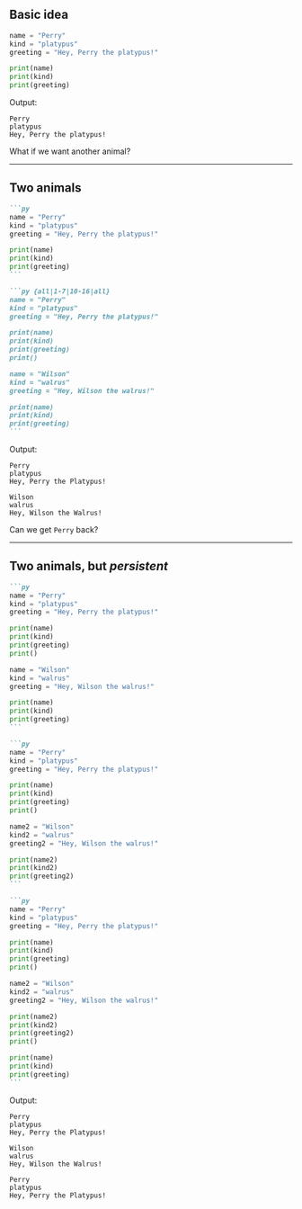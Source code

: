 ## Basic idea

<div class="flex justify-center gap-10">
<div>

```py {all|1-3|5-7|all}
name = "Perry"
kind = "platypus"
greeting = "Hey, Perry the platypus!"

print(name)
print(kind)
print(greeting)
```

</div>

<div>
<v-click>
<div>
Output:

```
Perry
platypus
Hey, Perry the platypus!
```

</div>
</v-click>

<v-click>
What if we want another animal?
</v-click>
</div>
</div>

---

## Two animals

<div class="flex justify-center gap-10">
<div>

````md magic-move
```py
name = "Perry"
kind = "platypus"
greeting = "Hey, Perry the platypus!"

print(name)
print(kind)
print(greeting)
```

```py {all|1-7|10-16|all}
name = "Perry"
kind = "platypus"
greeting = "Hey, Perry the platypus!"

print(name)
print(kind)
print(greeting)
print()

name = "Wilson"
kind = "walrus"
greeting = "Hey, Wilson the walrus!"

print(name)
print(kind)
print(greeting)
```
````

</div>

<div>
<v-click>
<div>
<p>Output:</p>

```
Perry
platypus
Hey, Perry the Platypus!

Wilson
walrus
Hey, Wilson the Walrus!
```

</div>
</v-click>
<v-click>

Can we get `Perry` back?

</v-click>
</div>

</div>

---

## Two animals, but _persistent_

<div class="flex justify-center gap-10">
<div>

````md magic-move
```py
name = "Perry"
kind = "platypus"
greeting = "Hey, Perry the platypus!"

print(name)
print(kind)
print(greeting)
print()

name = "Wilson"
kind = "walrus"
greeting = "Hey, Wilson the walrus!"

print(name)
print(kind)
print(greeting)
```

```py
name = "Perry"
kind = "platypus"
greeting = "Hey, Perry the platypus!"

print(name)
print(kind)
print(greeting)
print()

name2 = "Wilson"
kind2 = "walrus"
greeting2 = "Hey, Wilson the walrus!"

print(name2)
print(kind2)
print(greeting2)
```

```py
name = "Perry"
kind = "platypus"
greeting = "Hey, Perry the platypus!"

print(name)
print(kind)
print(greeting)
print()

name2 = "Wilson"
kind2 = "walrus"
greeting2 = "Hey, Wilson the walrus!"

print(name2)
print(kind2)
print(greeting2)
print()

print(name)
print(kind)
print(greeting)
```
````

</div>
<div>

<v-click>
<div>
<p>Output:</p>

```
Perry
platypus
Hey, Perry the Platypus!

Wilson
walrus
Hey, Wilson the Walrus!

Perry
platypus
Hey, Perry the Platypus!
```

</div>
</v-click>

</div>
</div>
